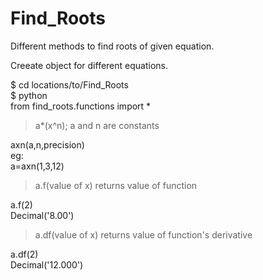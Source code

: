 # Find_Roots
Different methods to find roots of given equation.

Creeate object for different equations.

$ cd locations/to/Find_Roots  
$ python  
from find_roots.functions import *  

> a*(x^n); a and n are constants  
>   
axn(a,n,precision)  
eg:  
a=axn(1,3,12)  
> a.f(value of x) returns value of function  
>   
a.f(2)  
Decimal('8.00')  
> a.df(value of x) returns value of function's derivative  
>   
a.df(2)  
Decimal('12.000')  
